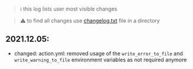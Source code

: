 > :information_source: this log lists user most visible changes

> :warning: to find all changes use [changelog.txt](https://github.com/andry81/gh-action--accum-inpage-downloads/blob/master/changelog.txt) file in a directory

## 2021.12.05:
* changed: action.yml: removed usage of the `write_error_to_file` and `write_warning_to_file` environment variables as not required anymore
